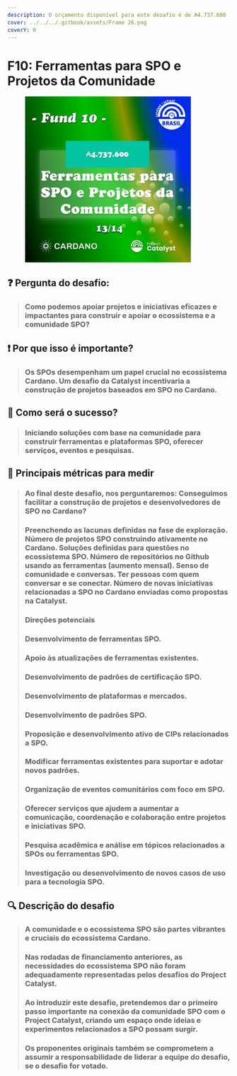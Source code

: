```yaml
---
description: O orçamento disponível para este desafio é de ₳4.737.600
cover: ../../../.gitbook/assets/Frame 26.png
coverY: 0
---
```


# F10: Ferramentas para SPO e Projetos da Comunidade

<div align="left">

<figure><img src="../../../.gitbook/assets/Frame 24.png" alt="" width="375"><figcaption></figcaption></figure>

</div>

## ❓ Pergunta do desafio:

> ### Como podemos apoiar projetos e iniciativas eficazes e impactantes para construir e apoiar o ecossistema e a comunidade SPO?

## ❗ Por que isso é importante?

> ### Os SPOs desempenham um papel crucial no ecossistema Cardano. Um desafio da Catalyst incentivaria a construção de projetos baseados em SPO no Cardano.

## 🚀 Como será o sucesso?

> ### Iniciando soluções com base na comunidade para construir ferramentas e plataformas SPO, oferecer serviços, eventos e pesquisas.

## 📏 Principais métricas para medir

> ### Ao final deste desafio, nos perguntaremos: Conseguimos facilitar a construção de projetos e desenvolvedores de SPO no Cardano?
>
> ### Preenchendo as lacunas definidas na fase de exploração. Número de projetos SPO construindo ativamente no Cardano. Soluções definidas para questões no ecossistema SPO. Número de repositórios no Github usando as ferramentas (aumento mensal). Senso de comunidade e conversas. Ter pessoas com quem conversar e se conectar. Número de novas iniciativas relacionadas a SPO no Cardano enviadas como propostas na Catalyst.
>
> ### Direções potenciais
>
> ### Desenvolvimento de ferramentas SPO.&#x20;
>
> ### Apoio às atualizações de ferramentas existentes.&#x20;
>
> ### Desenvolvimento de padrões de certificação SPO.&#x20;
>
> ### Desenvolvimento de plataformas e mercados.&#x20;
>
> ### Desenvolvimento de padrões SPO.&#x20;
>
> ### Proposição e desenvolvimento ativo de CIPs relacionados a SPO.&#x20;
>
> ### Modificar ferramentas existentes para suportar e adotar novos padrões.&#x20;
>
> ### Organização de eventos comunitários com foco em SPO.&#x20;
>
> ### Oferecer serviços que ajudem a aumentar a comunicação, coordenação e colaboração entre projetos e iniciativas SPO.&#x20;
>
> ### Pesquisa acadêmica e análise em tópicos relacionados a SPOs ou ferramentas SPO.&#x20;
>
> ### Investigação ou desenvolvimento de novos casos de uso para a tecnologia SPO.

## 🔍 Descrição do desafio

> ### A comunidade e o ecossistema SPO são partes vibrantes e cruciais do ecossistema Cardano.
>
> ### Nas rodadas de financiamento anteriores, as necessidades do ecossistema SPO não foram adequadamente representadas pelos desafios do Project Catalyst.&#x20;
>
> ### Ao introduzir este desafio, pretendemos dar o primeiro passo importante na conexão da comunidade SPO com o Project Catalyst, criando um espaço onde ideias e experimentos relacionados a SPO possam surgir.
>
> ### Os proponentes originais também se comprometem a assumir a responsabilidade de liderar a equipe do desafio, se o desafio for votado.
